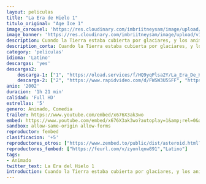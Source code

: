 ```yaml
---
layout: peliculas
title: "La Era de Hielo 1"
titulo_original: "Age Ice 1"
image_carousel: 'https://res.cloudinary.com/imbriitneysam/image/upload/v1543531720/era1-poster-min.jpg'
image_banner: 'https://res.cloudinary.com/imbriitneysam/image/upload/v1543531721/era1-banner-min.jpg'
description: Cuando la Tierra estaba cubierta por glaciares, y los animales corriendo para salvarse durante la Edad de Hielo, un torpe perezoso llamado Sid, un mamut lanudo llamado Manny un tigre dientes de sable llamado Diego, y unas bellotas amante de la ardilla con nombre Scrat se ven obligados a convertirse en héroes. Los cuatro regañadientes se unen cuando tienen que devolver un bebé humano a su padre ya que se enfrentan los elementos letales de la edad de hielo presentes
description_corta: Cuando la Tierra estaba cubierta por glaciares, y los animales corriendo para salvarse durante la Edad de Hielo, un torpe perezoso llamado Sid, un mamut lanudo llamado Manny un tigre dientes de sable llamado Diego, y unas bellotas amante de...
category: 'peliculas'
idioma: 'Latino'
descargas: 'yes'
descargas2:
    descarga-1: ["1", "https://oload.services/f/HQ9yqPlsa2Y/La_Era_De_Hielo_%282002%29.MP4.mp4", "https://www.google.com/s2/favicons?domain=openload.co","OpenLoad","https://res.cloudinary.com/imbriitneysam/image/upload/v1541473684/mexico.png", "Latino", "Full HD"]
    descarga-2: ["2", "https://www.rapidvideo.com/d/FWSW3U5SFF", "https://www.google.com/s2/favicons?domain=www.rapidvideo.com","RapidVideo","https://res.cloudinary.com/imbriitneysam/image/upload/v1541473684/mexico.png", "Latino", "Full HD"]
anio: '2002'
duracion: '1h 21 min'
calidad: 'Full HD'
estrellas: '5'
genero: Animado, Comedia
trailer: https://www.youtube.com/embed/x676X3ak3wo
embed: https://www.youtube.com/embed/x676X3ak3wo?autoplay=1&amp;rel=0&amp;hd=1&border=0&wmode=opaque&enablejsapi=1&modestbranding=1&controls=1&showinfo=0
sandbox: allow-same-origin allow-forms
reproductor: fembed
clasificacion: '+5'
reproductores_otros: ["https://www.zembed.to/public/dist/asteroid.html?id=bbef9c7e6864d4fcb964f1399c177601&title=Ice%20Age","Latino","https://gdriveplayer.me/embed2.php?link=Ckjg8O7rh29HYeZxI4FkMgbIp2ad0R7AI5UY5JVLJ%252FRWxFwmR7qCK4L%252BoyyVZwOXZpcp9hUwnyz6gwzRq%252BI5aGNHGtX4b9wONtxfqw4yvH5urZxJUoS0aqUMhiTO20XFyaT6XoUl7Z8FuEF1AZEnM0cVmI%252F9Y7B2tBT1Z9FsO6Xo1%252BDxSZEtu0%252F%252Fh38N%252BzQLU%253D","Latino","https://gdriveplayer.me/embed2.php?link=3%252BPDBoUcK9S4%252FdBu41wKaAOtGC%252FBkKmCyYAS8xtyPptGuwpoDclZqyBS1CpbXZjH9hJU88aDBQrQnj42iAUV1bRbXAjqRQ%252BIRDTtX7Qh2ItCQEd5%252FooT%252FcoY5B9BqanX6Zj219mbZMJYBnMtrITldUWvAP7QbB%252FfgwSFd6n3OqHyt8wBtGKw%252FYPayTCBFBo38LRKbAh3MyKEAmBQvKS6Kq","Latino","https://jawcloud.co/embed-ktek2n7tu2rv.html","Latino","https://mstream.website/iov98v2wpeyo","Latino"]
reproductores_fembed: ["https://feurl.com/v/zyonlqnw891","Latino"]
tags:
- Animado
twitter_text: La Era del Hielo 1
introduction: Cuando la Tierra estaba cubierta por glaciares, y los animales corriendo para salvarse durante la Edad de Hielo, un torpe perezoso llamado Sid, un mamut lanudo llamado Manny un tigre dientes de sable llamado Diego, y unas bellotas amante de
---
```












